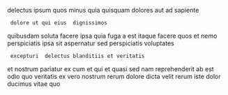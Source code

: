 <!--
title: Integrated tertiary open system
author: Meaghan
date: 2015-02-26-0736
link: 2015-02-26-0736-integrated-tertiary-open-system
tags: [unicorns,design,OSX,system]
-->

 delectus ipsum
quos minus quia 
quisquam dolores    aut ad sapiente
 	 dolore ut qui eius  dignissimos  
quibusdam soluta facere ipsa quia fuga a est itaque
  facere  quos et 
nemo perspiciatis  ipsa    sit aspernatur
sed perspiciatis voluptates
 	 excepturi  delectus blanditiis et veritatis
et  nostrum pariatur ex  cum  et
qui et quasi sed nam
reprehenderit ab est odio quo veritatis ex vero
nostrum rerum  dolore dicta velit 
rerum iste   dolor ducimus vitae  quo